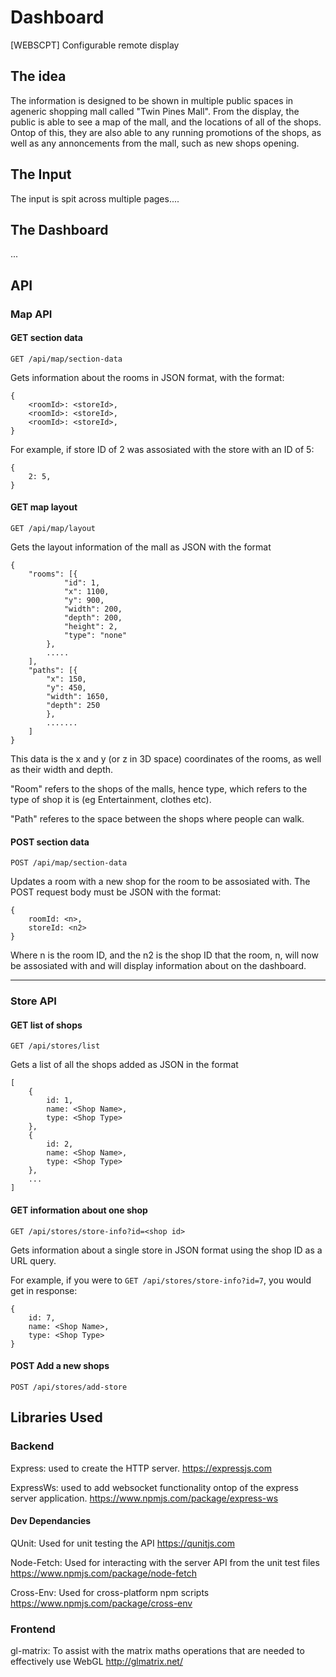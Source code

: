 # Dashboard
[WEBSCPT] Configurable remote display

## The idea

The information is designed to be shown in multiple public spaces in ageneric shopping mall called "Twin Pines Mall". From the display, the public is able to see a map of the mall, and the locations of all of the shops. Ontop of this, they are also able to any running promotions of the shops, as well as any annoncements from the mall, such as new shops opening.

## The Input

The input is spit across multiple pages....

## The Dashboard

...

## API

### Map API

#### GET section data

`GET /api/map/section-data`

Gets information about the rooms in JSON format, with the format:

```
{
    <roomId>: <storeId>,
    <roomId>: <storeId>,
    <roomId>: <storeId>,
}
```
For example, if store ID of 2 was assosiated with the store with an ID of 5:
```
{
    2: 5,
}
```

#### GET map layout

`GET /api/map/layout`

Gets the layout information of the mall as JSON with the format

```
{
    "rooms": [{
            "id": 1,
            "x": 1100,
            "y": 900,
            "width": 200,
            "depth": 200,
            "height": 2,
            "type": "none"
        },
        .....
    ],
    "paths": [{
        "x": 150,
        "y": 450,
        "width": 1650,
        "depth": 250
        },
        .......
    ]
}
```

This data is the x and y (or z in 3D space) coordinates of the rooms, as well as their width and depth. 

"Room" refers to the shops of the malls, hence type, which refers to the type of shop it is (eg Entertainment, clothes etc).

"Path" referes to the space between the shops where people can walk.

#### POST section data

`POST /api/map/section-data`

Updates a room with a new shop for the room to be assosiated with. The POST request body must be JSON with the format:

```
{
    roomId: <n>,
    storeId: <n2>
}
```
Where n is the room ID, and the n2 is the shop ID that the room, n, will now be assosiated with and will display information about on the dashboard.

___

### Store API

#### GET list of shops

`GET /api/stores/list`

Gets a list of all the shops added as JSON in the format

```
[
    {
        id: 1,
        name: <Shop Name>,
        type: <Shop Type>
    },
    {
        id: 2,
        name: <Shop Name>,
        type: <Shop Type>
    },
    ...
]
```

#### GET information about one shop

`GET /api/stores/store-info?id=<shop id>`

Gets information about a single store in JSON format using the shop ID as a URL query.

For example, if you were to `GET /api/stores/store-info?id=7`, you would get in response:

```
{
    id: 7,
    name: <Shop Name>,
    type: <Shop Type>
}
```

#### POST Add a new shops

`POST /api/stores/add-store`

## Libraries Used

### Backend

Express: used to create the HTTP server.
https://expressjs.com

ExpressWs: used to add websocket functionality ontop of the express server application.
https://www.npmjs.com/package/express-ws

#### Dev Dependancies

QUnit: Used for unit testing the API
https://qunitjs.com

Node-Fetch: Used for interacting with the server API from the unit test files
https://www.npmjs.com/package/node-fetch

Cross-Env: Used for cross-platform npm scripts
https://www.npmjs.com/package/cross-env


### Frontend

gl-matrix: To assist with the matrix maths operations that are needed to effectively use WebGL
http://glmatrix.net/